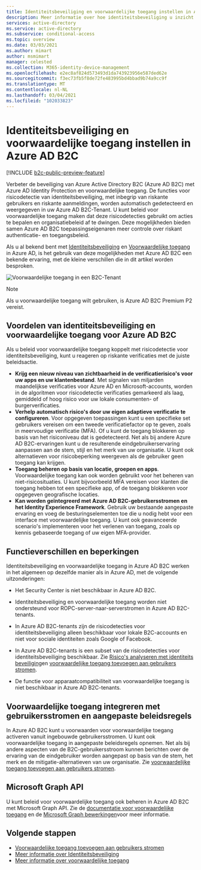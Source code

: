 ```yaml
---
title: Identiteitsbeveiliging en voorwaardelijke toegang instellen in Azure AD B2C
description: Meer informatie over hoe identiteitsbeveiliging u inzicht geeft in riskante aanmeldingen en risicodetecties. Ontdek hoe u voorwaardelijke toegang kunt gebruiken om organisatiebeleid af te dwingen op basis van risicogebeurtenissen in uw Azure AD B2C-tenants.
services: active-directory
ms.service: active-directory
ms.subservice: conditional-access
ms.topic: overview
ms.date: 03/03/2021
ms.author: mimart
author: msmimart
manager: celested
ms.collection: M365-identity-device-management
ms.openlocfilehash: e2ec8af824d573493d1da743923956e587ded62e
ms.sourcegitcommit: f3ec73fb5f8de72fe483995bd4bbad9b74a9cc9f
ms.translationtype: MT
ms.contentlocale: nl-NL
ms.lasthandoff: 03/04/2021
ms.locfileid: "102033823"
---
```

# <a name="identity-protection-and-conditional-access-for-azure-ad-b2c"></a>Identiteitsbeveiliging en voorwaardelijke toegang instellen in Azure AD B2C

[!INCLUDE [b2c-public-preview-feature](../../includes/active-directory-b2c-public-preview.md)]

Verbeter de beveiliging van Azure Active Directory B2C (Azure AD B2C) met Azure AD Identity Protection en voorwaardelijke toegang. De functies voor risicodetectie van identiteitsbeveiliging, met inbegrip van riskante gebruikers en riskante aanmeldingen, worden automatisch gedetecteerd en weergegeven in uw Azure AD B2C-Tenant. U kunt beleid voor voorwaardelijke toegang maken dat deze risicodetecties gebruikt om acties te bepalen en organisatiebeleid af te dwingen. Deze mogelijkheden bieden samen Azure AD B2C toepassingseigenaren meer controle over riskant authenticatie- en toegangsbeleid.
  
Als u al bekend bent met [Identiteitsbeveiliging](../active-directory/identity-protection/overview-identity-protection.md) en [Voorwaardelijke toegang](../active-directory/conditional-access/overview.md) in Azure AD, is het gebruik van deze mogelijkheden met Azure AD B2C een bekende ervaring, met de kleine verschillen die in dit artikel worden besproken.

![Voorwaardelijke toegang in een B2C-Tenant](media/conditional-access-identity-protection-overview/conditional-access-b2c.png)

> [!NOTE]
> Als u voorwaardelijke toegang wilt gebruiken, is Azure AD B2C Premium P2 vereist.

## <a name="benefits-of-identity-protection-and-conditional-access-for-azure-ad-b2c"></a>Voordelen van identiteitsbeveiliging en voorwaardelijke toegang voor Azure AD B2C  

Als u beleid voor voorwaardelijke toegang koppelt met risicodetectie voor identiteitsbeveiliging, kunt u reageren op riskante verificaties met de juiste beleidsactie.

- **Krijg een nieuw niveau van zichtbaarheid in de verificatierisico's voor uw apps en uw klantenbestand**. Met signalen van miljarden maandelijkse verificaties voor Azure AD en Microsoft-accounts, worden in de algoritmen voor risicodetectie verificaties gemarkeerd als laag, gemiddeld of hoog risico voor uw lokale consumenten- of burgerverificaties.
- **Verhelp automatisch risico's door uw eigen adaptieve verificatie te configureren**. Voor opgegeven toepassingen kunt u een specifieke set gebruikers vereisen om een tweede verificatiefactor op te geven, zoals in meervoudige verificatie (MFA). Of u kunt de toegang blokkeren op basis van het risiconiveau dat is gedetecteerd. Net als bij andere Azure AD B2C-ervaringen kunt u de resulterende eindgebruikerservaring aanpassen aan de stem, stijl en het merk van uw organisatie. U kunt ook alternatieven voor risicobeperking weergeven als de gebruiker geen toegang kan krijgen.
- **Toegang beheren op basis van locatie, groepen en apps**.  Voorwaardelijke toegang kan ook worden gebruikt voor het beheren van niet-risicosituaties. U kunt bijvoorbeeld MFA vereisen voor klanten die toegang hebben tot een specifieke app, of de toegang blokkeren voor opgegeven geografische locaties.
- **Kan worden geïntegreerd met Azure AD B2C-gebruikersstromen en het Identity Experience Framework**. Gebruik uw bestaande aangepaste ervaring en voeg de besturingselementen toe die u nodig hebt voor een interface met voorwaardelijke toegang. U kunt ook geavanceerde scenario's implementeren voor het verlenen van toegang, zoals op kennis gebaseerde toegang of uw eigen MFA-provider.

## <a name="feature-differences-and-limitations"></a>Functieverschillen en beperkingen

Identiteitsbeveiliging en voorwaardelijke toegang in Azure AD B2C werken in het algemeen op dezelfde manier als in Azure AD, met de volgende uitzonderingen:

- Het Security Center is niet beschikbaar in Azure AD B2C.

- Identiteitsbeveiliging en voorwaardelijke toegang worden niet ondersteund voor ROPC-server-naar-serverstromen in Azure AD B2C-tenants.

- In Azure AD B2C-tenants zijn de risicodetecties voor identiteitsbeveiliging alleen beschikbaar voor lokale B2C-accounts en niet voor sociale identiteiten zoals Google of Facebook.

- In Azure AD B2C-tenants is een subset van de risicodetecties voor identiteitsbeveiliging beschikbaar. Zie [Risico's analyseren met identiteits beveiliging](identity-protection-investigate-risk.md)en [voorwaardelijke toegang toevoegen aan gebruikers stromen](conditional-access-user-flow.md).

- De functie voor apparaatcompatibiliteit van voorwaardelijke toegang is niet beschikbaar in Azure AD B2C-tenants.


## <a name="integrate-conditional-access-with-user-flows-and-custom-policies"></a>Voorwaardelijke toegang integreren met gebruikersstromen en aangepaste beleidsregels

In Azure AD B2C kunt u voorwaarden voor voorwaardelijke toegang activeren vanuit ingebouwde gebruikersstromen. U kunt ook voorwaardelijke toegang in aangepaste beleidsregels opnemen. Net als bij andere aspecten van de B2C-gebruikersstroom kunnen berichten over de ervaring van de eindgebruiker worden aangepast op basis van de stem, het merk en de mitigatie-alternatieven van uw organisatie. Zie [voorwaardelijke toegang toevoegen aan gebruikers stromen](conditional-access-user-flow.md).

## <a name="microsoft-graph-api"></a>Microsoft Graph API

U kunt beleid voor voorwaardelijke toegang ook beheren in Azure AD B2C met Microsoft Graph API. Zie de [documentatie voor voorwaardelijke toegang](../active-directory/conditional-access/overview.md) en de [Microsoft Graph bewerkingen](microsoft-graph-operations.md#conditional-access)voor meer informatie.

## <a name="next-steps"></a>Volgende stappen

- [Voorwaardelijke toegang toevoegen aan gebruikers stromen](conditional-access-user-flow.md)
- [Meer informatie over Identiteitsbeveiliging](../active-directory/identity-protection/overview-identity-protection.md)
- [Meer informatie over voorwaardelijke toegang](../active-directory/conditional-access/overview.md)